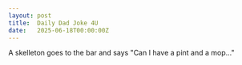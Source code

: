 ```yaml
---
layout: post
title:  Daily Dad Joke 4U
date:   2025-06-18T00:00:00Z
---
```

A skelleton goes to the bar and says "Can I have a pint and a mop..."
